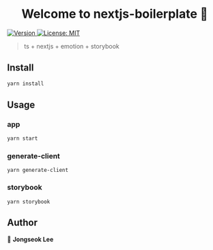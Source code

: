 <h1 align="center">Welcome to nextjs-boilerplate 👋</h1>
<p>
  <a href="https://www.npmjs.com/package/nextjs-boilerplate" target="_blank">
    <img alt="Version" src="https://img.shields.io/npm/v/nextjs-boilerplate.svg">
  </a>
  <a href="#" target="_blank">
    <img alt="License: MIT" src="https://img.shields.io/badge/License-MIT-yellow.svg" />
  </a>
</p>

> ts + nextjs + emotion + storybook

## Install

```sh
yarn install
```

## Usage
### app
```sh
yarn start
```

### generate-client
```shell
yarn generate-client
```

### storybook
```shell
yarn storybook
```

## Author

👤 **Jongseok Lee**
